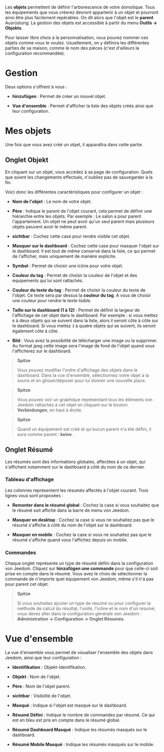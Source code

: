 Les **objets** permettent de définir l'arborescence de votre domotique.
Tous les équipements que vous créerez devront appartenir à un objet et
pourront ainsi être plus facilement repérables. On dit alors que l'objet
est le **parent** Ausrüstung. La gestion des objets est accessible
à partir du menu **Outils → Objekts**.

Pour laisser libre choix à la personnalisation, vous pouvez nommer ces
objets comme vous le voulez. Usuellement, on y définira les différentes
parties de sa maison, comme le nom des pièces (c'est d'ailleurs la
configuration recommandée).

Gestion 
=======

Deux options s'offrent à vous :

-   **hinzufügen** : Permet de créer un nouvel objet.

-   **Vue d'ensemble** : Permet d'afficher la liste des objets créés
    ainsi que leur configuration.

Mes objets 
==========

Une fois que vous avez créé un objet, il apparaîtra dans cette partie.

Onglet Objekt 
------------

En cliquant sur un objet, vous accédez à sa page de configuration. Quels
que soient les changements effectués, n'oubliez pas de sauvegarder à la
fin.

Voici donc les différentes caractéristiques pour configurer un objet :

-   **Nom de l'objet** : Le nom de votre objet.

-   **Père** : Indique le parent de l'objet courant, cela permet de
    définir une hiérarchie entre les objets. Par exemple : Le salon a
    pour parent l'appartement. Un objet ne peut avoir qu'un seul parent
    mais plusieurs objets peuvent avoir le même parent.

-   **sichtbar** : Cochez cette case pour rendre visible cet objet.

-   **Masquer sur le dashboard** : Cochez cette case pour masquer
    l'objet sur le dashboard. Il est tout de même conservé dans la
    liste, ce qui permet de l'afficher, mais uniquement de
    manière explicite.

-   **Symbol** : Permet de choisir une icône pour votre objet.

-   **Couleur du tag** : Permet de choisir la couleur de l'objet et des
    équipements qui lui sont rattachés.

-   **Couleur du texte du tag** : Permet de choisir la couleur du texte
    de l'objet. Ce texte sera par dessus la **couleur du tag**. A vous
    de choisir une couleur pour rendre le texte lisible.

-   **Taille sur le dashboard (1 à 12)** : Permet de définir la largeur
    de l'affichage de cet objet dans le dashboard. Par exemple : si vous
    mettez `6` à deux objets qui se suivent dans la liste, alors il
    seront côte à côte sur le dashboard. Si vous mettez `3` à quatre
    objets qui se suivent, ils seront également côte à côte.
    
-   **Bild** : Vous avez la possibilité de télécharger une image ou la
    supprimer. Au format jpeg cette image sera l'image de fond de l'objet
    quand vous l'afficherez sur le dashboard.

> **Spitze**
>
> Vous pouvez modifier l'ordre d'affichage des objets dans le dashboard.
> Dans la vue d'ensemble, sélectionnez votre objet à la souris et 
> en glisser/déposer pour lui donner une nouvelle place.

> **Spitze**
>
> Vous pouvez voir un graphique représentant tous les éléments von Jeedom
> rattachés à cet objet en cliquant sur le bouton **Verbindungen**, en haut à
> droite.

> **Spitze**
>
> Quand un équipement est créé et qu'aucun parent n'a été défini, il
> aura comme parent : **keine** .

Onglet Résumé 
-------------

Les résumés sont des informations globales, affectées à un objet, qui
s'affichent notamment sur le dashboard à côté du nom de ce dernier.

### Tableau d'affichage 

Les colonnes représentent les résumés affectés à l'objet courant. Trois
lignes vous sont proposées :

-   **Remonter dans le résumé global** : Cochez la case si vous
    souhaitez que le résumé soit affiché dans la barre de menu
    von Jeedom.

-   **Masquer en desktop** : Cochez la case si vous ne souhaitez pas que
    le résumé s'affiche à côté du nom de l'objet sur le dashboard.

-   **Masquer en mobile** : Cochez la case si vous ne souhaitez pas que
    le résumé s'affiche quand vous l'affichez depuis un mobile.

### Commandes 

Chaque onglet représente un type de résumé défini dans la configuration
von Jeedom. Cliquez sur **hinzufügen une commande** pour que celle-ci soit
prise en compte dans le résumé. Vous avez le choix de sélectionner la
commande de n'importe quel équipement von Jeedom, même s'il n'a pas pour
parent cet objet.

> **Spitze**
>
> Si vous souhaitez ajouter un type de résumé ou pour configurer la
> méthode de calcul du résultat, l'unité, l'icône et le nom d'un résumé,
> vous devez aller dans la configuration générale von Jeedom :
> **Administration → Configuration → Onglet Résumés**.

Vue d'ensemble 
==============

La vue d'ensemble vous permet de visualiser l'ensemble des objets dans
Jeedom, ainsi que leur configuration :

-   **Identifikation** : Objekt-Identifikation.

-   **Objekt** : Nom de l'objet.

-   **Père** : Nom de l'objet parent.

-   **sichtbar** : Visibilité de l'objet.

-   **Masqué** : Indique si l'objet est masqué sur le dashboard.

-   **Résumé Défini** : Indique le nombre de commandes par résumé. Ce
    qui est en bleu est pris en compte dans le résumé global.

-   **Résumé Dashboard Masqué** : Indique les résumés masqués sur
    le dashboard.

-   **Résumé Mobile Masqué** : Indique les résumés masqués sur
    le mobile.


